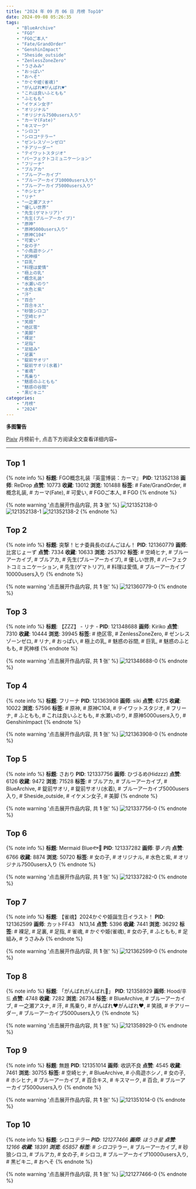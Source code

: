 ```yaml
---
title: "2024 年 09 月 06 日 月榜 Top10"
date: 2024-09-08 05:26:35
tags:
    - "BlueArchive"
    - "FGO"
    - "FGOご本人"
    - "Fate/GrandOrder"
    - "GenshinImpact"
    - "Sheside_outside"
    - "ZenlessZoneZero"
    - "うさみみ"
    - "おっぱい"
    - "おへそ"
    - "かぐや姫(雀魂)"
    - "がんばれ♥がんばれ♥"
    - "これは良いふともも"
    - "ふともも"
    - "イケメン女子"
    - "オリジナル"
    - "オリジナル7500users入り"
    - "カーマ(Fate)"
    - "キスマーク"
    - "シロコ"
    - "シロコ*テラー"
    - "ゼンレスゾーンゼロ"
    - "チアリーダー"
    - "テイワットスタジオ"
    - "パーフェクトコミュニケーション"
    - "フリーナ"
    - "ブルアカ"
    - "ブルーアーカイブ"
    - "ブルーアーカイブ10000users入り"
    - "ブルーアーカイブ5000users入り"
    - "ホシヒナ"
    - "リナ"
    - "一之瀬アスナ"
    - "優しい世界"
    - "先生(ゲマトリア)"
    - "先生(ブルーアーカイブ)"
    - "原神"
    - "原神5000users入り"
    - "原神C104"
    - "可愛い"
    - "女の子"
    - "小鳥遊ホシノ"
    - "尻神様"
    - "巨乳"
    - "料理は愛情"
    - "極上の乳"
    - "概念礼装"
    - "水瀬いのり"
    - "水色と紫"
    - "汗"
    - "百合"
    - "百合キス"
    - "砂狼シロコ"
    - "空崎ヒナ"
    - "笑顔"
    - "绝区零"
    - "美脚"
    - "裸足"
    - "足指"
    - "足組み"
    - "足裏"
    - "錠前サオリ"
    - "錠前サオリ(水着)"
    - "雀魂"
    - "馬乗り"
    - "魅惑のふともも"
    - "魅惑の谷間"
    - "黒ビキニ"
categories:
    - "月榜"
    - "2024"
---
```


<i class="fa fa-triangle-exclamation"></i>**多图警告**<i class="fa fa-triangle-exclamation"></i>

[Pixiv](https://www.pixiv.net/) 月榜前十, 点击下方阅读全文查看详细内容~

<!-- more -->

---

## Top 1

{% note info %}
**标题**: FGO概念礼装『英霊博装：カーマ』
**PID**: 121352138 **画师**: ReDrop
**点赞**: 10773 **收藏**: 13012 **浏览**: 101488
**标签**: # Fate/GrandOrder, # 概念礼装, # カーマ(Fate), # 可愛い, # FGOご本人, # FGO
{% endnote %}

{% note warning '点击展开作品内容, 共 **3** 张' %}
![121352138-0](https://i.pixiv.re/img-original/img/2024/08/10/13/02/18/121352138_p0.png)
![121352138-1](https://i.pixiv.re/img-original/img/2024/08/10/13/02/18/121352138_p1.png)
![121352138-2](https://i.pixiv.re/img-original/img/2024/08/10/13/02/18/121352138_p2.png)
{% endnote %}

## Top 2

{% note info %}
**标题**: 突撃！ヒナ委員長のばんごはん！
**PID**: 121360779 **画师**: 比宮じょーず
**点赞**: 7334 **收藏**: 10633 **浏览**: 253792
**标签**: # 空崎ヒナ, # ブルーアーカイブ, # ブルアカ, # 先生(ブルーアーカイブ), # 優しい世界, # パーフェクトコミュニケーション, # 先生(ゲマトリア), # 料理は愛情, # ブルーアーカイブ10000users入り
{% endnote %}

{% note warning '点击展开作品内容, 共 **1** 张' %}
![121360779-0](https://i.pixiv.re/img-original/img/2024/08/10/19/00/05/121360779_p0.png)
{% endnote %}

## Top 3

{% note info %}
**标题**: 【ZZZ】  -  リナ  -
**PID**: 121348688 **画师**: Kiriko
**点赞**: 7310 **收藏**: 10444 **浏览**: 39945
**标签**: # 绝区零, # ZenlessZoneZero, # ゼンレスゾーンゼロ, # リナ, # おっぱい, # 極上の乳, # 魅惑の谷間, # 巨乳, # 魅惑のふともも, # 尻神様
{% endnote %}

{% note warning '点击展开作品内容, 共 **1** 张' %}
![121348688-0](https://i.pixiv.re/img-original/img/2024/08/10/10/21/09/121348688_p0.png)
{% endnote %}

## Top 4

{% note info %}
**标题**: フリーナ
**PID**: 121363908 **画师**: siki
**点赞**: 6725 **收藏**: 10022 **浏览**: 57596
**标签**: # 原神, # 原神C104, # テイワットスタジオ, # フリーナ, # ふともも, # これは良いふともも, # 水瀬いのり, # 原神5000users入り, # GenshinImpact
{% endnote %}

{% note warning '点击展开作品内容, 共 **1** 张' %}
![121363908-0](https://i.pixiv.re/img-original/img/2024/08/10/20/36/22/121363908_p0.jpg)
{% endnote %}

## Top 5

{% note info %}
**标题**: さおり
**PID**: 121337756 **画师**: ひづるめ(Hidzzz)
**点赞**: 6126 **收藏**: 9472 **浏览**: 71528
**标签**: # ブルアカ, # ブルーアーカイブ, # BlueArchive, # 錠前サオリ, # 錠前サオリ(水着), # ブルーアーカイブ5000users入り, # Sheside_outside, # イケメン女子, # 美脚
{% endnote %}

{% note warning '点击展开作品内容, 共 **1** 张' %}
![121337756-0](https://i.pixiv.re/img-original/img/2024/08/10/00/04/15/121337756_p0.jpg)
{% endnote %}

## Top 6

{% note info %}
**标题**: Mermaid Blue🐟💙
**PID**: 121337282 **画师**: 夢ノ内
**点赞**: 6766 **收藏**: 8874 **浏览**: 50720
**标签**: # 女の子, # オリジナル, # 水色と紫, # オリジナル7500users入り
{% endnote %}

{% note warning '点击展开作品内容, 共 **1** 张' %}
![121337282-0](https://i.pixiv.re/img-original/img/2024/08/10/00/00/17/121337282_p0.jpg)
{% endnote %}

## Top 7

{% note info %}
**标题**: 【雀魂】2024かぐや姫誕生日イラスト！
**PID**: 121362599 **画师**: カットFF43　N13,14
**点赞**: 5396 **收藏**: 7441 **浏览**: 36292
**标签**: # 裸足, # 足裏, # 足指, # 雀魂, # かぐや姫(雀魂), # 女の子, # ふともも, # 足組み, # うさみみ
{% endnote %}

{% note warning '点击展开作品内容, 共 **1** 张' %}
![121362599-0](https://i.pixiv.re/img-original/img/2024/08/10/20/00/04/121362599_p0.png)
{% endnote %}

## Top 8

{% note info %}
**标题**: 「がんばれがんばれ💙」
**PID**: 121358929 **画师**: Hood/후드
**点赞**: 4748 **收藏**: 7282 **浏览**: 26734
**标签**: # BlueArchive, # ブルーアーカイブ, # 一之瀬アスナ, # 汗, # 馬乗り, # がんばれ♥がんばれ♥, # 笑顔, # チアリーダー, # ブルーアーカイブ5000users入り
{% endnote %}

{% note warning '点击展开作品内容, 共 **1** 张' %}
![121358929-0](https://i.pixiv.re/img-original/img/2024/08/10/17/59/31/121358929_p0.png)
{% endnote %}

## Top 9

{% note info %}
**标题**: 無題
**PID**: 121351014 **画师**: 收訊不良
**点赞**: 4545 **收藏**: 7461 **浏览**: 30755
**标签**: # 空崎ヒナ, # BlueArchive, # 小鳥遊ホシノ, # 女の子, # ホシヒナ, # ブルーアーカイブ, # 百合キス, # キスマーク, # 百合, # ブルーアーカイブ5000users入り
{% endnote %}

{% note warning '点击展开作品内容, 共 **1** 张' %}
![121351014-0](https://i.pixiv.re/img-original/img/2024/08/10/12/10/04/121351014_p0.jpg)
{% endnote %}

## Top 10

{% note info %}
**标题**: シロコ*テラー
**PID**: 121277466 **画师**: ほうき星
**点赞**: 12166 **收藏**: 18391 **浏览**: 65857
**标签**: # シロコ*テラー, # ブルーアーカイブ, # 砂狼シロコ, # ブルアカ, # 女の子, # シロコ, # ブルーアーカイブ10000users入り, # 黒ビキニ, # おへそ
{% endnote %}

{% note warning '点击展开作品内容, 共 **1** 张' %}
![121277466-0](https://i.pixiv.re/img-original/img/2024/08/08/00/00/29/121277466_p0.jpg)
{% endnote %}
